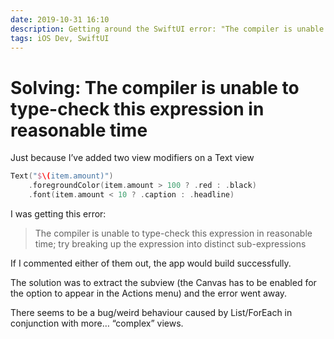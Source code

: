 ```yaml
---
date: 2019-10-31 16:10
description: Getting around the SwiftUI error: "The compiler is unable to type-check this expression in reasonable time; try breaking up the expression into distinct sub-expressions"
tags: iOS Dev, SwiftUI
---
```

# Solving: The compiler is unable to type-check this expression in reasonable time
Just because I’ve added two view modifiers on a Text view

```swift
Text("$\(item.amount)")
    .foregroundColor(item.amount > 100 ? .red : .black)
    .font(item.amount < 10 ? .caption : .headline)
```

I was getting this error:

> The compiler is unable to type-check this expression in reasonable time; try breaking up the expression into distinct sub-expressions

If I commented either of them out, the app would build successfully.

The solution was to extract the subview (the Canvas has to be enabled for the option to appear in the Actions menu) and the error went away.

There seems to be a bug/weird behaviour caused by List/ForEach in conjunction with more… “complex” views.

